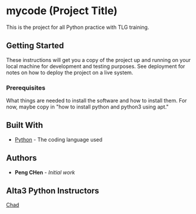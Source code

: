 # mycode (Project Title)

This is the project for all Python practice with TLG training.

## Getting Started

These instructions will get you a copy of the project up and running on your local machine
for development and testing purposes. See deployment for notes on how to deploy the project
on a live system.

### Prerequisites

What things are needed to install the software and how to install them. For now, maybe copy in
"how to install python and python3 using apt."

## Built With

* [Python](https://www.python.org/) - The coding language used

## Authors

* **Peng CHen** - *Initial work* 

##  Alta3 Python Instructors
[Chad](https://github.com/csfeeser)
